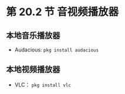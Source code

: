 # 第 20.2 节 音视频播放器

## 本地音乐播放器

- Audacious: `pkg install audacious`

## 本地视频播放器

- VLC： `pkg install vlc`

